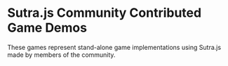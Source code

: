 # Sutra.js Community Contributed Game Demos

These games represent stand-alone game implementations using Sutra.js made by members of the community.